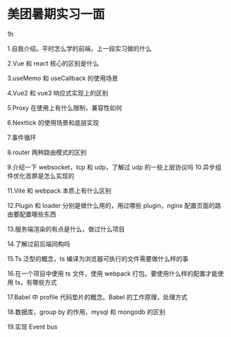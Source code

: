 # 美团暑期实习一面

1h

1.自我介绍。平时怎么学的前端，上一段实习做的什么

2.Vue 和 react 核心的区别是什么

3.useMemo 和 useCallback 的使用场景

4.Vue2 和 vue3 响应式实现上的区别

5.Proxy 在使用上有什么限制，兼容性如何

6.Nexttick 的使用场景和底层实现

7.事件循环

8.router 两种路由模式的区别

9.介绍一下 websocket，tcp 和 udp，了解过 udp 的一些上层协议吗 10.异步组件优化首屏是怎么实现的

11.Vite 和 webpack 本质上有什么区别

12.Plugin 和 loader 分别是做什么用的，用过哪些 plugin，nginx 配置页面的路由要配置哪些东西

13.服务端渲染的有点是什么，做过什么项目

14.了解过前后端同构吗

15.Ts 泛型的概念，ts 编译为浏览器可执行的文件需要做什么样的事

16.在一个项目中使用 ts 文件，使用 webpack 打包。要使用什么样的配置才能使用 ts，有哪些方式

17.Babel 中 profile 代码垫片的概念。Babel 的工作原理，处理方式

18.数据库，group by 的作用，mysql 和 mongodb 的区别

19.实现 Event bus
